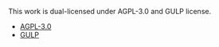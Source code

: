 This work is dual-licensed under AGPL-3.0 and GULP license.

- [AGPL-3.0](./LICENSE.AGPL-3.0.md)
- [GULP](./LICENSE.GULP.md)
